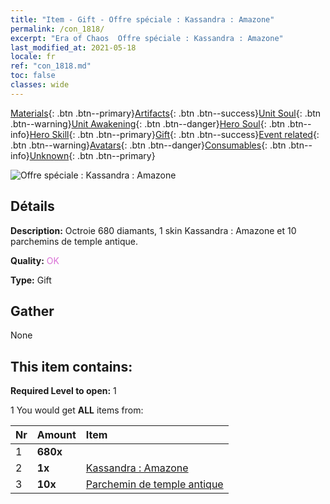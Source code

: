 ```yaml
---
title: "Item - Gift - Offre spéciale : Kassandra : Amazone"
permalink: /con_1818/
excerpt: "Era of Chaos  Offre spéciale : Kassandra : Amazone"
last_modified_at: 2021-05-18
locale: fr
ref: "con_1818.md"
toc: false
classes: wide
---
```

 [Materials](/ItemsFR/){: .btn .btn--primary}[Artifacts](/ItemsFR/Artifacts/){: .btn .btn--success}[Unit Soul](/ItemsFR/UnitSoul/){: .btn .btn--warning}[Unit Awakening](/ItemsFR/UnitAwakening/){: .btn .btn--danger}[Hero Soul](/ItemsFR/HeroSoul/){: .btn .btn--info}[Hero Skill](/ItemsFR/HeroSkill/){: .btn .btn--primary}[Gift](/ItemsFR/Gift/){: .btn .btn--success}[Event related](/ItemsFR/Events/){: .btn .btn--warning}[Avatars](/ItemsFR/Avatars/){: .btn .btn--danger}[Consumables](/ItemsFR/Consumables/){: .btn .btn--info}[Unknown](/ItemsFR/Unknown/){: .btn .btn--primary}

 ![Offre spéciale : Kassandra : Amazone](/images/t/i_907440.png)

## Détails
 **Description:** Octroie 680 diamants, 1 skin Kassandra : Amazone et 10 parchemins de temple antique.

 **Quality:** <span style="color: #DA70D6">OK</span>

 **Type:** Gift

## Gather

  None

## This item contains:

 **Required Level to open:** 1

 1 You would get **ALL** items  from:

  | Nr | Amount |     Item    |
  |:---|:-------|:------------|
  | 1 |  **680x** | <i class="fas fa-gem"/> |  | 
  | 2 |  **1x** | [Kassandra : Amazone](/ItemsFR/con_1082/) |  | 
  | 3 |  **10x** | [Parchemin de temple antique](/ItemsFR/con_697/) |  | 
